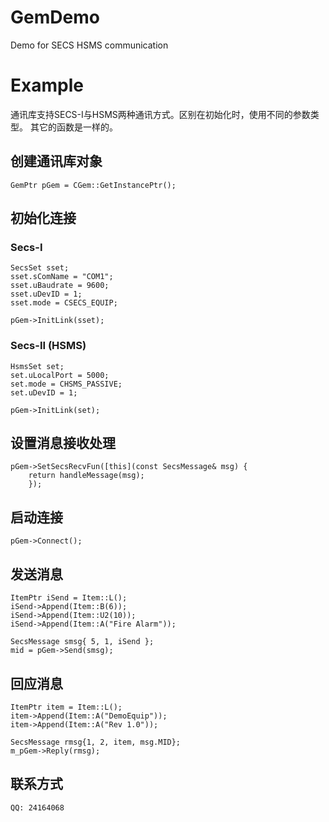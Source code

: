 # GemDemo
Demo for SECS HSMS communication

# Example

通讯库支持SECS-I与HSMS两种通讯方式。区别在初始化时，使用不同的参数类型。
其它的函数是一样的。

## 创建通讯库对象
    GemPtr pGem = CGem::GetInstancePtr();
## 初始化连接
### Secs-I

	SecsSet sset;
	sset.sComName = "COM1";
	sset.uBaudrate = 9600;
	sset.uDevID = 1;
	sset.mode = CSECS_EQUIP;

    pGem->InitLink(sset);

### Secs-II (HSMS)

	HsmsSet set;
	set.uLocalPort = 5000;
	set.mode = CHSMS_PASSIVE;
	set.uDevID = 1;

    pGem->InitLink(set);

## 设置消息接收处理

    pGem->SetSecsRecvFun([this](const SecsMessage& msg) {
		return handleMessage(msg);
		});

## 启动连接

    pGem->Connect();

## 发送消息

    ItemPtr iSend = Item::L();
    iSend->Append(Item::B(6));
    iSend->Append(Item::U2(10));
    iSend->Append(Item::A("Fire Alarm"));

    SecsMessage smsg{ 5, 1, iSend };
    mid = pGem->Send(smsg);

## 回应消息

    ItemPtr item = Item::L();
    item->Append(Item::A("DemoEquip"));
    item->Append(Item::A("Rev 1.0"));

    SecsMessage rmsg{1, 2, item, msg.MID};
    m_pGem->Reply(rmsg);

## 联系方式
    QQ: 24164068


